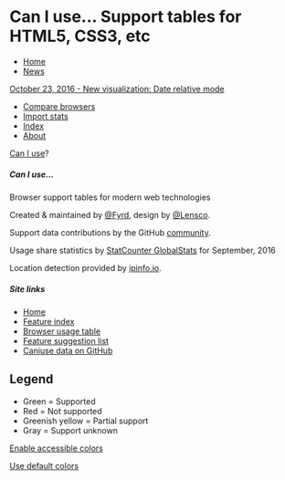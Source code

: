 # Can I use... Support tables for HTML5, CSS3, etc

* [Home](#home)
* [News](#info_news)

[October 23, 2016 - New visualization: Date relative mode](/feed/157)

* [Compare browsers](#comparison)
* [Import stats](#stats_import)
* [Index](#index)
* [About](#info_about)

[Can I use](#tables)?

##### Can I use...

Browser support tables for modern web technologies

Created & maintained by [@Fyrd](http://twitter.com/Fyrd), design by [@Lensco](http://twitter.com/Lensco).

Support data contributions by the GitHub [community](https://github.com/Fyrd/caniuse/graphs/contributors).

Usage share statistics by [StatCounter GlobalStats](http://gs.statcounter.com/) for September, 2016 

Location detection provided by [ipinfo.io](http://ipinfo.io).

##### Site links

* [Home](#home)
* [Feature index](#index)
* [Browser usage table](http://caniuse.com/usage-table)
* [Feature suggestion list](http://caniuse.com/issue-list)
* [Caniuse data on GitHub](https://github.com/fyrd/caniuse)

## Legend

* Green = Supported
* Red = Not supported
* Greenish yellow = Partial support
* Gray = Support unknown

[Enable accessible colors](/#accessible_colors=1)

[Use default colors](/#accessible_colors=0)
